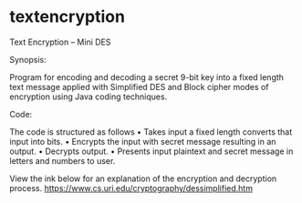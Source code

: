 # textencryption
Text Encryption – Mini DES

Synopsis: 

Program for encoding and decoding a secret 9-bit key into a fixed length text message applied with Simplified DES and Block cipher modes of encryption using Java coding techniques.


Code: 

The code is structured as follows
•	Takes input a fixed length converts that input into bits. 
•	Encrypts the input with secret message resulting in an output.
•	Decrypts output.
•	Presents input plaintext and secret message in letters and numbers to user.

View the ink below for an explanation of the encryption and decryption process.
https://www.cs.uri.edu/cryptography/dessimplified.htm
